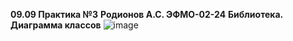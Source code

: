 **09.09 Практика №3**
**Родионов А.С. ЭФМО-02-24**
**Библиотека. Диаграмма классов**
![image](https://github.com/user-attachments/assets/9b116cb1-6bef-47f6-b39e-20fb49f9a4ce)
